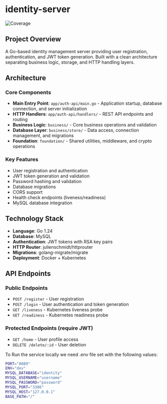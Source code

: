 # identity-server
![Coverage](https://img.shields.io/badge/Coverage-73.4%25-brightgreen)

## Project Overview
A Go-based identity management server providing user registration, authentication, and JWT token generation. Built with a clean architecture separating business logic, storage, and HTTP handling layers.

## Architecture

### Core Components
- **Main Entry Point**: `app/auth-api/main.go` - Application startup, database connection, and server initialization
- **HTTP Handlers**: `app/auth-api/handlers/` - REST API endpoints and routing
- **Business Logic**: `business/` - Core business operations and validation
- **Database Layer**: `business/store/` - Data access, connection management, and migrations
- **Foundation**: `foundation/` - Shared utilities, middleware, and crypto operations

### Key Features
- User registration and authentication
- JWT token generation and validation
- Password hashing and validation
- Database migrations
- CORS support
- Health check endpoints (liveness/readiness)
- MySQL database integration

## Technology Stack
- **Language**: Go 1.24
- **Database**: MySQL
- **Authentication**: JWT tokens with RSA key pairs
- **HTTP Router**: julienschmidt/httprouter
- **Migrations**: golang-migrate/migrate
- **Deployment**: Docker + Kubernetes

## API Endpoints

### Public Endpoints
- `POST /register` - User registration
- `POST /login` - User authentication and token generation
- `GET /liveness` - Kubernetes liveness probe
- `GET /readiness` - Kubernetes readiness probe

### Protected Endpoints (require JWT)
- `GET /home` - User profile access
- `DELETE /delete/:id` - User deletion

To Run the service locally we need .env file set with the following values:

```bash
PORT="8089"
ENV="dev"
MYSQL_DATABASE="identity"
MYSQL_USERNAME="username"
MYSQL_PASSWORD="password"
MYSQL_PORT="3306"
MYSQL_HOST="127.0.0.1"
BASE_PATH="/"
```